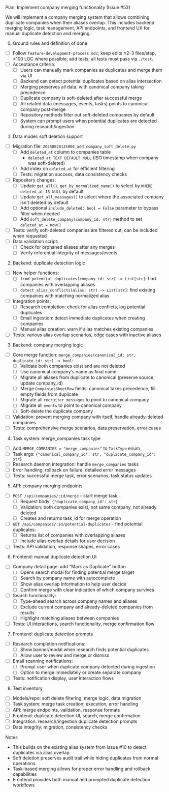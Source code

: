 Plan: Implement company merging functionality (Issue #53)

We will implement a company merging system that allows combining duplicate companies when their aliases overlap. This includes backend merging logic, task management, API endpoints, and frontend UX for manual duplicate detection and merging.

0. Ground rules and definition of done

- [ ] Follow `feature-development-process.mdc`; keep edits ≤2–3 files/step, ≤100 LOC where possible; add tests; all tests must pass via `./test`.
- [ ] Acceptance criteria:
  - [ ] Users can manually mark companies as duplicates and merge them via UI
  - [ ] Backend can detect potential duplicates based on alias intersection
  - [ ] Merging preserves all data, with canonical company taking precedence
  - [ ] Duplicate company is soft-deleted after successful merge
  - [ ] All related data (messages, events, tasks) points to canonical company post-merge
  - [ ] Repository methods filter out soft-deleted companies by default
  - [ ] System can prompt users when potential duplicates are detected during research/ingestion

1. Data model: soft deletion support


- [ ] Migration file: `20250828125000_add_company_soft_delete.py`
    - [ ] Add `deleted_at` column to companies table
         - `deleted_at TEXT DEFAULT NULL` (ISO timestamp when company was soft-deleted)
    - [ ] Add index on `deleted_at` for efficient filtering
    - [ ] Tests: migration success, data consistency checks
- [ ] Repository changes:
  - [ ] Update `get_all()`, `get_by_normalized_name()` to select by `WHERE deleted_at IS NULL` by default
  - [ ] Update `get_all_messages()` to select where the associated company isn't deleted by default
  - [ ] Add optional `include_deleted: bool = False` parameter to bypass filter when needed
  - [ ] Add `soft_delete_company(company_id: str)` method to set `deleted_at = now()`
- [ ] Tests: verify soft-deleted companies are filtered out, can be included when requested
- [ ] Data validation script:
  - [ ] Check for orphaned aliases after any merges
  - [ ] Verify referential integrity of messages/events

2. Backend: duplicate detection logic

- [ ] New helper functions:
  - [ ] `find_potential_duplicates(company_id: str) -> List[str]`: find companies with overlapping aliases
  - [ ] `detect_alias_conflicts(alias: str) -> List[str]`: find existing companies with matching normalized alias
- [ ] Integration points:
  - [ ] Research completion: check for alias conflicts, log potential duplicates
  - [ ] Email ingestion: detect immediate duplicates when creating companies
  - [ ] Manual alias creation: warn if alias matches existing companies
- [ ] Tests: various alias overlap scenarios, edge cases with inactive aliases

3. Backend: company merging logic

- [ ] Core merge function: `merge_companies(canonical_id: str, duplicate_id: str) -> bool`:
  - [ ] Validate both companies exist and are not deleted
  - [ ] Use canonical company's name as final name
  - [ ] Migrate all aliases from duplicate to canonical (preserve source, update company_id)
  - [ ] Merge `CompaniesSheetRow` fields: canonical takes precedence, fill empty fields from duplicate
  - [ ] Migrate all `recruiter_messages` to point to canonical company
  - [ ] Migrate all `events` to point to canonical company  
  - [ ] Soft-delete the duplicate company
- [ ] Validation: prevent merging company with itself, handle already-deleted companies
- [ ] Tests: comprehensive merge scenarios, data preservation, error cases

4. Task system: merge_companies task type

- [ ] Add `MERGE_COMPANIES = "merge_companies"` to `TaskType` enum
- [ ] Task args: `{"canonical_company_id": str, "duplicate_company_id": str}`
- [ ] Research daemon integration: handle `merge_companies` tasks
- [ ] Error handling: rollback on failure, detailed error messages
- [ ] Tests: successful merge task, error scenarios, task status updates

5. API: company merging endpoints

- [ ] `POST /api/companies/:id/merge` - start merge task:
  - [ ] Request body: `{"duplicate_company_id": str}`
  - [ ] Validation: both companies exist, not same company, not already deleted
  - [ ] Creates and returns task_id for merge operation
- [ ] `GET /api/companies/:id/potential-duplicates` - find potential duplicates:
  - [ ] Returns list of companies with overlapping aliases
  - [ ] Include alias overlap details for user decision
- [ ] Tests: API validation, response shapes, error cases

6. Frontend: manual duplicate detection UI

- [ ] Company detail page: add "Mark as Duplicate" button
  - [ ] Opens search modal for finding potential merge target
  - [ ] Search by company name with autocomplete
  - [ ] Show alias overlap information to help user decide
  - [ ] Confirm merge with clear indication of which company survives
- [ ] Search functionality:
  - [ ] Type-ahead search across company names and aliases
  - [ ] Exclude current company and already-deleted companies from results
  - [ ] Highlight matching aliases between companies
- [ ] Tests: UI interactions, search functionality, merge confirmation flow

7. Frontend: duplicate detection prompts

- [ ] Research completion notifications:
  - [ ] Show banner/modal when research finds potential duplicates
  - [ ] Allow user to review and merge or dismiss
- [ ] Email scanning notifications:
  - [ ] Prompt user when duplicate company detected during ingestion
  - [ ] Option to merge immediately or create separate company
- [ ] Tests: notification display, user interaction flows

8. Test inventory

- [ ] Models/repo: soft delete filtering, merge logic, data migration
- [ ] Task system: merge task creation, execution, error handling  
- [ ] API: merge endpoints, validation, response formats
- [ ] Frontend: duplicate detection UI, search, merge confirmation
- [ ] Integration: research/ingestion duplicate detection prompts
- [ ] Data integrity: migration, consistency checks

Notes

- This builds on the existing alias system from Issue #10 to detect duplicates via alias overlap
- Soft deletion preserves audit trail while hiding duplicates from normal operations
- Task-based merging allows for proper error handling and rollback capabilities
- Frontend provides both manual and prompted duplicate detection workflows
